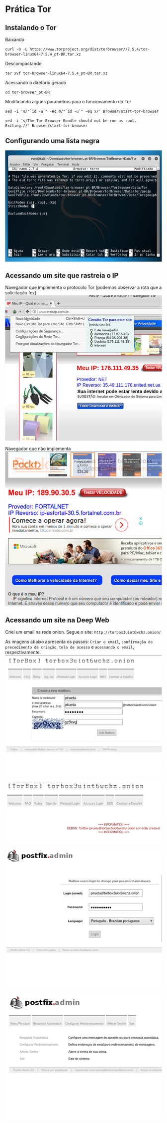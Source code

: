 # Prática Tor

## Instalando o Tor

Baixando
```
curl -O -L https://www.torproject.org/dist/torbrowser//7.5.4/tor-browser-linux64-7.5.4_pt-BR.tar.xz
```
Descompactando
```
tar xvf tor-browser-linux64-7.5.4_pt-BR.tar.xz
```
Acessando o dirétorio gerado
```
cd tor-browser_pt-BR
```
Modificando alguns parametros para o funcionamento do Tor
```
sed -i 's/"`id -u`" -eq 0/"`id -u`" -eq x/' Browser/start-tor-browser
```
```
sed -i 's/The Tor Browser Bundle should not be run as root.  Exiting.//' Browser/start-tor-browser
```
## Configurando uma lista negra

![imagem1](imagens/01.png)

## Acessando um site que rastreia o IP
Navegador que implementa o protocolo Tor (podemos observar a rota que a solicitação fez)
![imagem2](imagens/02.png)

Navegador que não implementa 
![imagem3](imagens/03.png)

## Acessando um site na Deep Web
Criei um email na rede onion. Segue o site: `http://torbox3uiot6wchz.onion/`

As imagens abaixo apresenta os passos: `Criar o email`, `confirmação do precedimento de criação`, `tela de acesso` e `acessando o email`, respectivamente.
![imagem4](imagens/04.png)

![imagem5](imagens/05.png)

![imagem6](imagens/06.png)

![imagem7](imagens/07.png)
